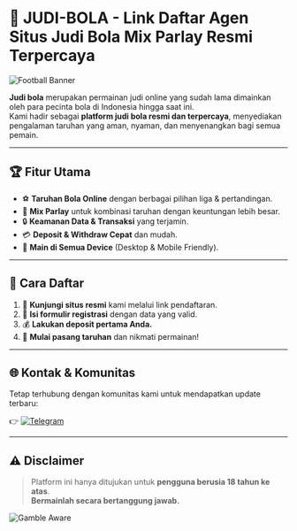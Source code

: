 # 🎯 JUDI-BOLA - Link Daftar Agen Situs Judi Bola Mix Parlay Resmi Terpercaya  

![Football Banner](https://img.freepik.com/premium-photo/soccer-ball-green-stadium-background-generative-ai_98402-21805.jpg)  

**Judi bola** merupakan permainan judi online yang sudah lama dimainkan oleh para pecinta bola di Indonesia hingga saat ini.  
Kami hadir sebagai **platform judi bola resmi dan terpercaya**, menyediakan pengalaman taruhan yang aman, nyaman, dan menyenangkan bagi semua pemain.  

---

## 🏆 Fitur Utama
- ⚽ **Taruhan Bola Online** dengan berbagai pilihan liga & pertandingan.  
- 🎲 **Mix Parlay** untuk kombinasi taruhan dengan keuntungan lebih besar.  
- 🔒 **Keamanan Data & Transaksi** yang terjamin.  
- 💳 **Deposit & Withdraw Cepat** dan mudah.  
- 📱 **Main di Semua Device** (Desktop & Mobile Friendly).  

---

## 🚀 Cara Daftar
1. 🔗 **Kunjungi situs resmi** kami melalui link pendaftaran.  
2. 📝 **Isi formulir registrasi** dengan data yang valid.  
3. 💰 **Lakukan deposit pertama Anda.**  
4. 🎉 **Mulai pasang taruhan** dan nikmati permainan!  

---

## 🌐 Kontak & Komunitas
Tetap terhubung dengan komunitas kami untuk mendapatkan update terbaru:  

👉 [![Telegram](https://img.shields.io/badge/Join-Telegram-blue?logo=telegram&logoColor=white)](https://t.me/BIBIL_0DAYbackup)  

---

## ⚠️ Disclaimer
> Platform ini hanya ditujukan untuk **pengguna berusia 18 tahun ke atas**.  
> **Bermainlah secara bertanggung jawab.**  

![Gamble Aware](https://img.shields.io/badge/18%2B-Responsible%20Gambling-red?style=for-the-badge&logo=google-chrome&logoColor=white)
